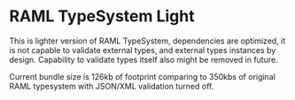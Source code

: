 # RAML TypeSystem Light 

This is lighter version of RAML TypeSystem, dependencies are optimized, it is not capable to validate external types,
and external types instances by design. Capability to validate types itself also might be removed in future.

Current bundle size is 126kb of footprint comparing to 350kbs of original RAML typesystem with JSON/XML validation turned off.

